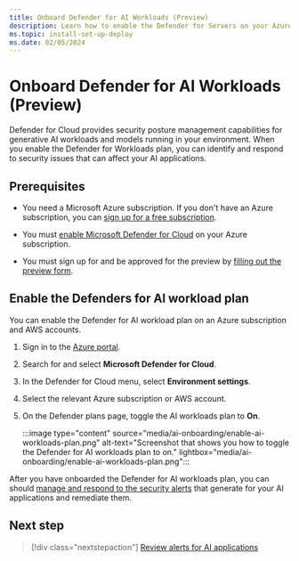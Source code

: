 ```yaml
---
title: Onboard Defender for AI Workloads (Preview)
description: Learn how to enable the Defender for Servers on your Azure subscription for Microsoft Defender for Cloud.
ms.topic: install-set-up-deploy
ms.date: 02/05/2024
---
```


# Onboard Defender for AI Workloads (Preview)

Defender for Cloud provides security posture management capabilities for generative AI workloads and models running in your environment. When you enable the Defender for Workloads plan, you can identify and respond to security issues that can affect your AI applications.

## Prerequisites

- You need a Microsoft Azure subscription. If you don't have an Azure subscription, you can [sign up for a free subscription](https://azure.microsoft.com/pricing/free-trial/).

- You must [enable Microsoft Defender for Cloud](get-started.md#enable-defender-for-cloud-on-your-azure-subscription) on your Azure subscription.

- You must sign up for and be approved for the preview by [filling out the preview form](https://forms.office.com/pages/responsepage.aspx?id=v4j5cvGGr0GRqy180BHbR9EXzLewuFRArQPJzR1tntlURThQR0hYU1MyRVRNODNMV1hBOUEzVlk3NC4u).

## Enable the Defenders for AI workload plan

You can enable the Defender for AI workload plan on an Azure subscription and AWS accounts.

1. Sign in to the [Azure portal](https://portal.azure.com).

1. Search for and select **Microsoft Defender for Cloud**.

1. In the Defender for Cloud menu, select **Environment settings**.

1. Select the relevant Azure subscription or AWS account.

1. On the Defender plans page, toggle the AI workloads plan to **On**.

    :::image type="content" source="media/ai-onboarding/enable-ai-workloads-plan.png" alt-text="Screenshot that shows you how to toggle the Defender for AI workloads plan to on." lightbox="media/ai-onboarding/enable-ai-workloads-plan.png":::

After you have onboarded the Defender for AI workloads plan, you can should [manage and respond to the security alerts](managing-and-responding-alerts.md) that generate for your AI applications and remediate them.

## Next step

> [!div class="nextstepaction"]
> [Review alerts for AI applications](review-alerts-for-ai.md)
